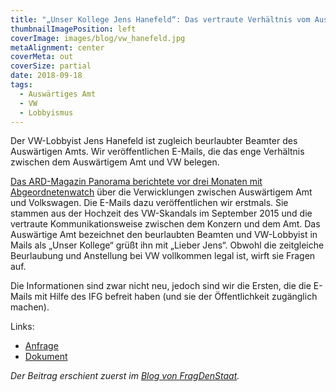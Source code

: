 ```yaml
---
title: "„Unser Kollege Jens Hanefeld“: Das vertraute Verhältnis vom Auswärtigem Amt und VW"
thumbnailImagePosition: left
coverImage: images/blog/vw_hanefeld.jpg
metaAlignment: center
coverMeta: out
coverSize: partial
date: 2018-09-18
tags:
  - Auswärtiges Amt
  - VW
  - Lobbyismus
---
```


Der VW-Lobbyist Jens Hanefeld ist zugleich beurlaubter Beamter des Auswärtigen Amts. Wir veröffentlichen E-Mails, die das enge Verhältnis zwischen dem Auswärtigem Amt und VW belegen.

<!--more-->

[Das ARD-Magazin Panorama berichtete vor drei Monaten mit Abgeordnetenwatch](https://www.abgeordnetenwatch.de/blog/2018-05-31/vw-lobbyist-aussenministerium) über die Verwicklungen zwischen Auswärtigem Amt und Volkswagen. Die E-Mails dazu veröffentlichen wir erstmals. Sie stammen aus der Hochzeit des VW-Skandals im September 2015 und die vertraute Kommunikationsweise zwischen dem Konzern und dem Amt. Das Auswärtige Amt bezeichnet den beurlaubten Beamten und VW-Lobbyist in Mails als „Unser Kollege“ grüßt ihn mit „Lieber Jens“. Obwohl die zeitgleiche Beurlaubung und Anstellung bei VW vollkommen legal ist, wirft sie Fragen auf.

Die Informationen sind zwar nicht neu, jedoch sind wir die Ersten, die die E-Mails mit Hilfe des IFG befreit haben (und sie der Öffentlichkeit zugänglich machen).

Links:

- [Anfrage](https://fragdenstaat.de/anfrage/lobbyismus-jens-hanfeld-e-mails/)
- [Dokument](https://fragdenstaat.de/anfrage/lobbyismus-jens-hanfeld-e-mails/100874/anhang/lobbyist-jens-hanefeld_geschwaerzt.pdf)

_Der Beitrag erschient zuerst im [Blog von FragDenStaat](https://fragdenstaat.de/blog/2018/09/18/VW-Lobbyist-Jens-Hanefeld/)._
